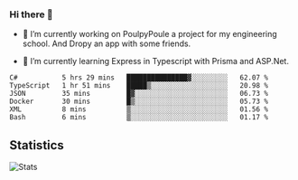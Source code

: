 ### Hi there 👋
- 🔭 I’m currently working on PoulpyPoule a project for my engineering school. And Dropy an app with some friends.

- 🌱 I’m currently learning Express in Typescript with Prisma and ASP.Net.


<!--START_SECTION:waka-->

```text
C#           5 hrs 29 mins   ███████████████▓░░░░░░░░░   62.07 %
TypeScript   1 hr 51 mins    █████▒░░░░░░░░░░░░░░░░░░░   20.98 %
JSON         35 mins         █▓░░░░░░░░░░░░░░░░░░░░░░░   06.73 %
Docker       30 mins         █▒░░░░░░░░░░░░░░░░░░░░░░░   05.73 %
XML          8 mins          ▒░░░░░░░░░░░░░░░░░░░░░░░░   01.56 %
Bash         6 mins          ▒░░░░░░░░░░░░░░░░░░░░░░░░   01.17 %
```

<!--END_SECTION:waka-->

## Statistics

![Stats](https://github-readme-stats.vercel.app/api?username=killian-mannarelli&count_private=true&show_icons=true&theme=dark)

<!--
**killian-mannarelli/killian-mannarelli** is a ✨ _special_ ✨ repository because its `README.md` (this file) appears on your GitHub profile.

Here are some ideas to get you started:

- 🔭 I’m currently working on ...
- 🌱 I’m currently learning ...
- 👯 I’m looking to collaborate on ...
- 🤔 I’m looking for help with ...
- 💬 Ask me about ...
- 📫 How to reach me: ...
- 😄 Pronouns: ...
- ⚡ Fun fact: ...
-->
